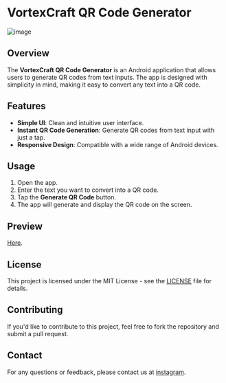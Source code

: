 # VortexCraft QR Code Generator

![image](https://github.com/user-attachments/assets/446a5bda-d904-40b3-8f2b-d21a718553b9)

## Overview

The **VortexCraft QR Code Generator** is an Android application that allows users to generate QR codes from text inputs. The app is designed with simplicity in mind, making it easy to convert any text into a QR code.

## Features

- **Simple UI**: Clean and intuitive user interface.
- **Instant QR Code Generation**: Generate QR codes from text input with just a tap.
- **Responsive Design**: Compatible with a wide range of Android devices.


## Usage

1. Open the app.
2. Enter the text you want to convert into a QR code.
3. Tap the **Generate QR Code** button.
4. The app will generate and display the QR code on the screen.

## Preview
[Here](https://www.instagram.com/p/C-x-jTWCmwp/?igsh=MWU3b2Uzc2J4ZDNpag==).

## License

This project is licensed under the MIT License - see the [LICENSE](LICENSE) file for details.

## Contributing

If you'd like to contribute to this project, feel free to fork the repository and submit a pull request.

## Contact

For any questions or feedback, please contact us at [instagram](https://www.instagram.com/vortexcraft.agency/).

